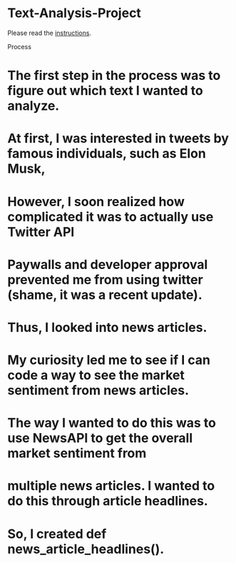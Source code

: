 # Text-Analysis-Project
 
Please read the [instructions](instructions.md).

Process
# The first step in the process was to figure out which text I wanted to analyze.
# At first, I was interested in tweets by famous individuals, such as Elon Musk,
# However, I soon realized how complicated it was to actually use Twitter API
# Paywalls and developer approval prevented me from using twitter (shame, it was a recent update).

# Thus, I looked into news articles.
# My curiosity led me to see if I can code a way to see the market sentiment from news articles.
# The way I wanted to do this was to use NewsAPI to get the overall market sentiment from 
# multiple news articles. I wanted to do this through article headlines. 
# So, I created def news_article_headlines().